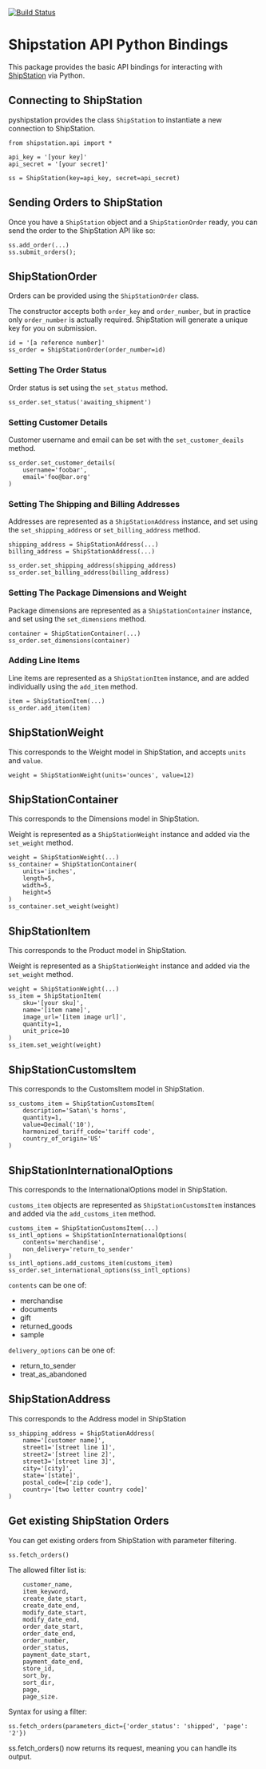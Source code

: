 [![Build Status](https://travis-ci.org/natecox/pyshipstation.svg?branch=develop)](https://travis-ci.org/natecox/pyshipstation)

# Shipstation API Python Bindings
This package provides the basic API bindings for interacting with
[ShipStation](http://www.shipstation.com/) via Python.

## Connecting to ShipStation
pyshipstation provides the class `ShipStation` to instantiate a new connection
to ShipStation.

    from shipstation.api import *

    api_key = '[your key]'
    api_secret = '[your secret]'

    ss = ShipStation(key=api_key, secret=api_secret)

## Sending Orders to ShipStation
Once you have a `ShipStation` object and a `ShipStationOrder` ready, you can
send the order to the ShipStation API like so:

    ss.add_order(...)
    ss.submit_orders();

## ShipStationOrder
Orders can be provided using the `ShipStationOrder` class.

The constructor accepts both `order_key` and `order_number`, but in practice
only `order_number` is actually required. ShipStation will generate a unique
key for you on submission.

    id = '[a reference number]'
    ss_order = ShipStationOrder(order_number=id)

### Setting The Order Status
Order status is set using the `set_status` method.

    ss_order.set_status('awaiting_shipment')

### Setting Customer Details
Customer username and email can be set with the `set_customer_deails` method.

    ss_order.set_customer_details(
        username='foobar',
        email='foo@bar.org'
    )

### Setting The Shipping and Billing Addresses
Addresses are represented as a `ShipStationAddress` instance, and set
using the `set_shipping_address` or `set_billing_address` method.

    shipping_address = ShipStationAddress(...)
    billing_address = ShipStationAddress(...)

    ss_order.set_shipping_address(shipping_address)
    ss_order.set_billing_address(billing_address)

### Setting The Package Dimensions and Weight
Package dimensions are represented as a `ShipStationContainer` instance, and
set using the `set_dimensions` method.

    container = ShipStationContainer(...)
    ss_order.set_dimensions(container)

### Adding Line Items
Line items are represented as a `ShipStationItem` instance, and are added
individually using the `add_item` method.

    item = ShipStationItem(...)
    ss_order.add_item(item)

## ShipStationWeight
This corresponds to the Weight model in ShipStation, and accepts
`units` and `value`.

    weight = ShipStationWeight(units='ounces', value=12)

## ShipStationContainer
This corresponds to the Dimensions model in ShipStation.

Weight is represented as a `ShipStationWeight` instance and added via the
`set_weight` method.

    weight = ShipStationWeight(...)
    ss_container = ShipStationContainer(
        units='inches',
        length=5,
        width=5,
        height=5
    )
    ss_container.set_weight(weight)

## ShipStationItem
This corresponds to the Product model in ShipStation.

Weight is represented as a `ShipStationWeight` instance and added via the
`set_weight` method.

    weight = ShipStationWeight(...)
    ss_item = ShipStationItem(
        sku='[your sku]',
        name='[item name]',
        image_url='[item image url]',
        quantity=1,
        unit_price=10
    )
    ss_item.set_weight(weight)

## ShipStationCustomsItem
This corresponds to the CustomsItem model in ShipStation.

    ss_customs_item = ShipStationCustomsItem(
        description='Satan\'s horns',
        quantity=1,
        value=Decimal('10'),
        harmonized_tariff_code='tariff code',
        country_of_origin='US'
    )

## ShipStationInternationalOptions
This corresponds to the InternationalOptions model in ShipStation.

`customs_item` objects are represented as `ShipStationCustomsItem` instances and added via the `add_customs_item` method.

    customs_item = ShipStationCustomsItem(...)
    ss_intl_options = ShipStationInternationalOptions(
        contents='merchandise',
        non_delivery='return_to_sender'
    )
    ss_intl_options.add_customs_item(customs_item)
    ss_order.set_international_options(ss_intl_options)

`contents` can be one of:
* merchandise
* documents
* gift
* returned_goods
* sample

`delivery_options` can be one of:
* return_to_sender
* treat_as_abandoned

## ShipStationAddress
This corresponds to the Address model in ShipStation

    ss_shipping_address = ShipStationAddress(
        name='[customer name]',
        street1='[street line 1]',
        street2='[street line 2]',
        street3='[street line 3]',
        city='[city]',
        state='[state]',
        postal_code=['zip code'],
        country='[two letter country code]'
    )
    
## Get existing ShipStation Orders
You can get existing orders from ShipStation with parameter filtering.
 
    ss.fetch_orders()

The allowed filter list is:

        customer_name,
        item_keyword,
        create_date_start,
        create_date_end,
        modify_date_start,
        modify_date_end,
        order_date_start,
        order_date_end,
        order_number,
        order_status,
        payment_date_start,
        payment_date_end,
        store_id,
        sort_by,
        sort_dir,
        page,
        page_size.

Syntax for using a filter:

    ss.fetch_orders(parameters_dict={'order_status': 'shipped', 'page': '2'})
 
ss.fetch_orders() now returns its request, meaning you can handle its output.
